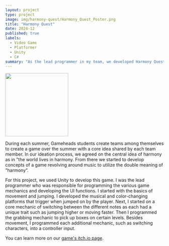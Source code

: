 ```yaml
---
layout: project
type: project
image: img/harmony-quest/Harmony_Quest_Poster.png
title: "Harmony Quest"
date: 2024-12
published: true
labels:
  - Video Game
  - Platformer
  - Unity
  - C#
summary: "As the lead programmer in my team, we developed Harmony Quest, a video game about a whole note that traverses a world of silence, determined to bring music to the world, by finding other musical notes."
---
```


<div>
  <img width="200px" src="../img/harmony-quest/Harmony_Quest_Poster.png" class="img-thumbnail" >
</div>

During each summer, Gameheads students create teams among themselves to create a game over the summer with a core idea shared by each team member. In our ideation process, we agreed on the central idea of harmony as in "the world lives in harmony. From there we started to develop concepts of a game revolving around music to utilize the double meaning of "harmony".

For this project, we used Unity to develop this game. I was the lead programmer who was responsible for programming the various game mechanics and developing the UI functions. I started with the basics of movement and jumping. I developed the musical and color-changing platforms that trigger when jumped on by the player. Next, I started on a core mechanic of switching between the different notes as each had a unique trait such as jumping higher or moving faster. Then I programmed the grabbing mechanic to pick up boxes on certain levels. Besides movement, I programmed each additional mechanic, such as switching characters, into a controller input. 

You can learn more on our [game's itch.io page](https://gameheads.itch.io/harmony-quest).
